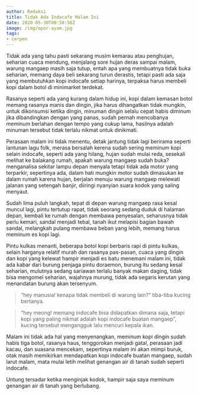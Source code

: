 ```yaml
---
author: Redaksi
title: Tidak Ada Indocafe Malam Ini
date: 2020-05-30T00:58:56Z
image: /img/opor-ayam.jpg
tags:
- cerpen
---
```


<p class="has-drop-cap">
  Tidak ada yang tahu pasti sekarang musim kemarau atau penghujan, seharian cuaca mendung, menjalang sore hujan deras sampai malam, warung mangaep masih saja tutup, entah apa yang membuatnya tidak buka seharian, memang daya beli sekarang turun derastis, tetapi pasti ada saja yang membutuhkan kopi indocafe setiap harinya, terpaksa harus membeli kopi dalam botol di minimarket terdekat.
</p>

Rasanya seperti ada yang kurang dalam hidup ini, kopi dalam kemasan botol memang rasanya manis dan dingin, jika harus dihangatkan tidak mungkin, untuk dikonsumsi ketika dingin, minuman dingin selalu cepat habis diminum jika dibandingkan dengan yang panas, sudah pernah mencobanya meminum berlahan dengan tempo yang cukup lama, hasilnya adalah minuman tersebut tidak terlalu nikmat untuk dinikmati.

Perasaan malam ini tidak menentu, detak jantung tidak lagi berirama seperti lantunan lagu folk, merasa bersalah kerena sudah sering meminum kopi selain indocafe, seperti ada yang hilang, hujan sudah mulai reda, sesekali melihat ke balakang rumah, apakah warung mangaep sudah buka? menganalisa sekitar lampu depan menyala tetapi tidak ada motor yang terparkir, sepertinya ada, dalam hati mungkin motor sudah dimasukan ke dalam rumah karena hujan, berjalan menuju warung mangaep melewati jalanan yang setengah banjir, diiringi nyanyian suara kodok yang saling menyaut.

Sudah lima puluh langkah, tepat di depan warung mangaep rasa kesal muncul lagi, pintu tertutup rapat, tidak seorang sedang duduk di halaman depan, kembali ke rumah dengan membawa penyesalan, seharusnya tidak perlu kemari, sandal menjadi tebal, tanah ikut melapisi bagian bawah sandal, melangkah pulang membawa beban yang lebih, memang harus meminum es kopi lagi.

Pintu kulkas menanti, beberapa botol kopi berbaris rapi di pintu kulkas, selain harganya relatif murah dan rasanya pas-pasan, cuaca yang dingin dan kopi yang kelewat hampir menjadi es batu menemani malam ini, tidak ada kabar dari burung penjaga pintu doraemon, burung itu sedang kesal seharian, mulutnya sedang sariawan terlalu banyak makan daging, tidak bisa mengomel seharian, wajahnya murung, tidak ada segaris kerutan yang menandatan burung akan tersenyum.

<blockquote class="wp-block-quote">
  <p>
    &#8220;hey manusia! kenapa tidak membeli di warung lain?&#8221; tiba-tiba kucing bertanya.
  </p>
</blockquote>

<blockquote class="wp-block-quote">
  <p>
    &#8220;hey meong! memang indocafe bisa didapatkan dimana saja, tetapi kopi yang paling nikmat adalah kopi indocafe buatan mangaep&#8221;, kucing tersebut mengangguk lalu mencuri kepala ikan.
  </p>
</blockquote>

Malam ini tidak ada hal yang menyenangkan, meminum kopi dingin sudah habis tiga botol, rasanya haus, tenggorokan menjadi gatal, perasaan jadi kacau, dan suasana mencekam, sepertinya malam ini akan mimpi buruk, otak masih memikirkan mendapatkan kopi indocafe buatan mangaep, sudah larut malam, mata mulai letih melihat genangan air di tanah sudah seperti indocafe.

Untung tersadar ketika menginjak kodok, hampir saja saya meminum genangan air di tanah yang berlubang.
